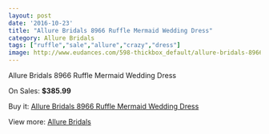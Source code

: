```yaml
---
layout: post
date: '2016-10-23'
title: "Allure Bridals 8966 Ruffle Mermaid Wedding Dress"
category: Allure Bridals
tags: ["ruffle","sale","allure","crazy","dress"]
image: http://www.eudances.com/598-thickbox_default/allure-bridals-8966-ruffle-mermaid-wedding-dress.jpg
---
```

Allure Bridals 8966 Ruffle Mermaid Wedding Dress

On Sales: **$385.99**
<a href="https://www.eudances.com/en/allure-bridals/189-allure-bridals-8966-ruffle-mermaid-wedding-dress.html"><amp-img layout="responsive" width="600" height="600" src="//www.eudances.com/598-thickbox_default/allure-bridals-8966-ruffle-mermaid-wedding-dress.jpg" alt="Allure Bridals 8966 Ruffle Mermaid Wedding Dress 0" /></a>
<a href="https://www.eudances.com/en/allure-bridals/189-allure-bridals-8966-ruffle-mermaid-wedding-dress.html"><amp-img layout="responsive" width="600" height="600" src="//www.eudances.com/599-thickbox_default/allure-bridals-8966-ruffle-mermaid-wedding-dress.jpg" alt="Allure Bridals 8966 Ruffle Mermaid Wedding Dress 1" /></a>

Buy it: [Allure Bridals 8966 Ruffle Mermaid Wedding Dress](https://www.eudances.com/en/allure-bridals/189-allure-bridals-8966-ruffle-mermaid-wedding-dress.html "Allure Bridals 8966 Ruffle Mermaid Wedding Dress")

View more: [Allure Bridals](https://www.eudances.com/en/2-allure-bridals "Allure Bridals")